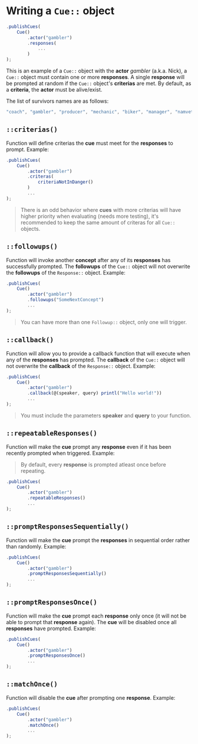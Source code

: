# Writing a `Cue::` object

```javascript
.publishCues(
    Cue()
        .actor("gambler")
        .responses(
            ...
        )
);
```

This is an example of a `Cue::` object with the **actor** *gambler* (a.k.a. Nick), a `Cue::` object must contain one or more **responses**. A single **response** will be prompted at random if the `Cue::` object's **criterias** are met. By default, as a **criteria**, the **actor** must be alive/exist.

The list of survivors names are as follows:

```javascript
"coach", "gambler", "producer", "mechanic", "biker", "manager", "namvet", "teengirl"
```

## **`::criterias()`**

Function will define criterias the **cue** must meet for the **responses** to prompt. Example:

```javascript
.publishCues(
    Cue()
        .actor("gambler")
        .criteras(
            criteriaNotInDanger()
        )
        ...
);
```

> There is an odd behavior where **cues** with more criterias will have higher priority when evaluating (needs more testing), it's recommended to keep the same amount of criteras for all `Cue::` objects.

## **`::followups()`**

Function will invoke another **concept** after any of its **responses** has successfully prompted. The **followups** of the `Cue::` object will not overwrite the **followups** of the `Response::` object. Example:

```javascript
.publishCues(
    Cue()
        .actor("gambler")
        .followups("SomeNextConcept")
        ...
);
```

> You can have more than one `Followup::` object, only one will trigger.

## **`::callback()`**

Function will allow you to provide a callback function that will execute when any of the **responses** has prompted. The **callback** of the `Cue::` object will not overwrite the **callback** of the `Response::` object. Example:

```javascript
.publishCues(
    Cue()
        .actor("gambler")
        .callback(@(speaker, query) printl("Hello world!"))
        ...
);
```

> You must include the parameters **speaker** and **query** to your function.

## **`::repeatableResponses()`**

Function will make the **cue** prompt any **response** even if it has been recently prompted when triggered. Example:

> By default, every **response** is prompted atleast once before repeating.

```javascript
.publishCues(
    Cue()
        .actor("gambler")
        .repeatableResponses()
        ...
);
```

## **`::promptResponsesSequentially()`**

Function will make the **cue** prompt the **responses** in sequential order rather than randomly. Example:

```javascript
.publishCues(
    Cue()
        .actor("gambler")
        .promptResponsesSequentially()
        ...
);
```

## **`::promptResponsesOnce()`**

Function will make the **cue** prompt each **response** only once (it will not be able to prompt that **response** again). The **cue** will be disabled once all **responses** have prompted. Example:

```javascript
.publishCues(
    Cue()
        .actor("gambler")
        .promptResponsesOnce()
        ...
);
```

## **`::matchOnce()`**

Function will disable the **cue** after prompting one **response**. Example:

```javascript
.publishCues(
    Cue()
        .actor("gambler")
        .matchOnce()
        ...
);
```
